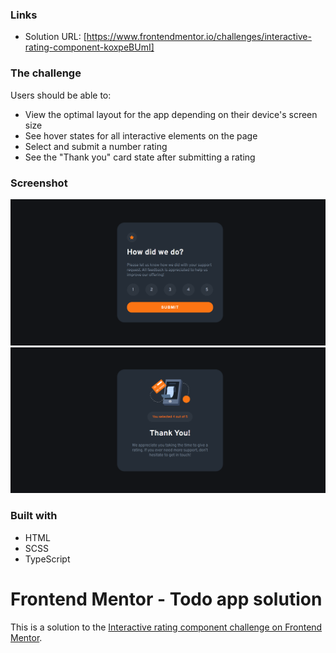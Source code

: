 ### Links

- Solution URL:
  [https://www.frontendmentor.io/challenges/interactive-rating-component-koxpeBUmI]

### The challenge

Users should be able to:

- View the optimal layout for the app depending on their device's screen size
- See hover states for all interactive elements on the page
- Select and submit a number rating
- See the "Thank you" card state after submitting a rating

### Screenshot

![Home](./design/home.png) ![Thank You](./design/thank%20you.png)

### Built with

- HTML
- SCSS
- TypeScript

# Frontend Mentor - Todo app solution

This is a solution to the
[Interactive rating component challenge on Frontend Mentor](https://www.frontendmentor.io/challenges/interactive-rating-component-koxpeBUmI).
